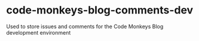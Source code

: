 # code-monkeys-blog-comments-dev
Used to store issues and comments for the Code Monkeys Blog development environment

